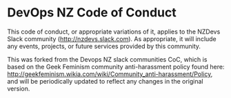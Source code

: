 # DevOps NZ Code of Conduct

This code of conduct, or appropriate variations of it, applies to the NZDevs Slack community
(http://nzdevs.slack.com).
As appropriate, it will include any events, projects, or future services provided by this community.

This was forked from the Devops NZ slack communities CoC,
which is based on the Geek Feminism community anti-harassment policy found here:
http://geekfeminism.wikia.com/wiki/Community_anti-harassment/Policy,
and will be periodically updated to reflect any changes in the original version.
